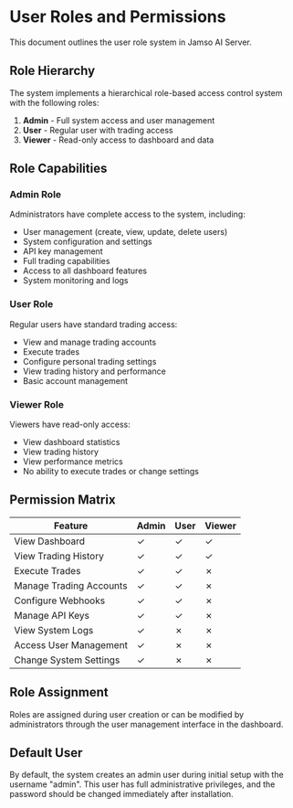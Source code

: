 # User Roles and Permissions

This document outlines the user role system in Jamso AI Server.

## Role Hierarchy

The system implements a hierarchical role-based access control system with the following roles:

1. **Admin** - Full system access and user management
2. **User** - Regular user with trading access
3. **Viewer** - Read-only access to dashboard and data

## Role Capabilities

### Admin Role

Administrators have complete access to the system, including:

- User management (create, view, update, delete users)
- System configuration and settings
- API key management
- Full trading capabilities
- Access to all dashboard features
- System monitoring and logs

### User Role

Regular users have standard trading access:

- View and manage trading accounts
- Execute trades
- Configure personal trading settings
- View trading history and performance
- Basic account management

### Viewer Role

Viewers have read-only access:

- View dashboard statistics
- View trading history
- View performance metrics
- No ability to execute trades or change settings

## Permission Matrix

| Feature                   | Admin | User | Viewer |
|---------------------------|-------|------|--------|
| View Dashboard            | ✓     | ✓    | ✓      |
| View Trading History      | ✓     | ✓    | ✓      |
| Execute Trades            | ✓     | ✓    | ✗      |
| Manage Trading Accounts   | ✓     | ✓    | ✗      |
| Configure Webhooks        | ✓     | ✓    | ✗      |
| Manage API Keys           | ✓     | ✓    | ✗      |
| View System Logs          | ✓     | ✗    | ✗      |
| Access User Management    | ✓     | ✗    | ✗      |
| Change System Settings    | ✓     | ✗    | ✗      |

## Role Assignment

Roles are assigned during user creation or can be modified by administrators through the user management interface in the dashboard.

## Default User

By default, the system creates an admin user during initial setup with the username "admin". This user has full administrative privileges, and the password should be changed immediately after installation.
